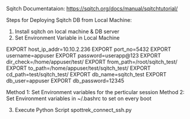 Sqitch Documentataion: https://sqitch.org/docs/manual/sqitchtutorial/

Steps for Deploying Sqitch DB from Local Machine:
1. Install sqitch on local machine & DB server
2. Set Environment Variable in Local Machine

EXPORT host_ip_addr=10.10.2.236
EXPORT port_no=5432
EXPORT username=appuser
EXPORT password=userapp@123
EXPORT dir_check=/home/appuser/test/
EXPORT from_path=/root/sqitch_test/
EXPORT to_path=/home/appuser/test/sqitch_test/
EXPORT cd_path=test/sqitch_test/
EXPORT db_name=sqitch_test
EXPORT db_user=appuser
EXPORT db_password=12345

Method 1: Set Environment variables for the perticular session
Method 2: Set Environment variables in ~/.bashrc to set on every boot

3. Execute Python Script spottrek_connect_ssh.py
